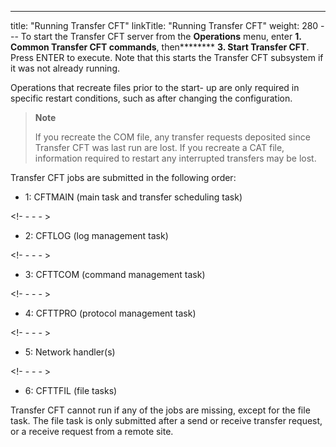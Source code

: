 ---
title: "Running Transfer CFT"
linkTitle: "Running Transfer CFT"
weight: 280
--- To start the Transfer CFT server from the ****Operations**** menu, enter ********1.** Common Transfer CFT commands******, then******** **3. Start Transfer CFT**. Press ENTER to execute. Note that this starts the Transfer CFT subsystem if it was not already running.

Operations that recreate files prior to the start- up are only required in specific restart conditions, such as after changing the configuration.

> **Note**
>
> If you recreate the COM file, any transfer requests deposited since Transfer CFT was last run are lost. If you recreate a CAT file, information required to restart any interrupted transfers may be lost.

Transfer CFT jobs are submitted in the following order:

- 1: CFTMAIN (main task and transfer scheduling task)

<!- - - - >

- 2: CFTLOG (log management task)

<!- - - - >

- 3: CFTTCOM (command management task)

<!- - - - >

- 4: CFTTPRO (protocol management task)

<!- - - - >

- 5: Network handler(s)

<!- - - - >

- 6: CFTTFIL (file tasks)

Transfer CFT cannot run if any of the jobs are missing, except for the file task. The file task is only submitted after a send or receive transfer request, or a receive request from a remote site.

